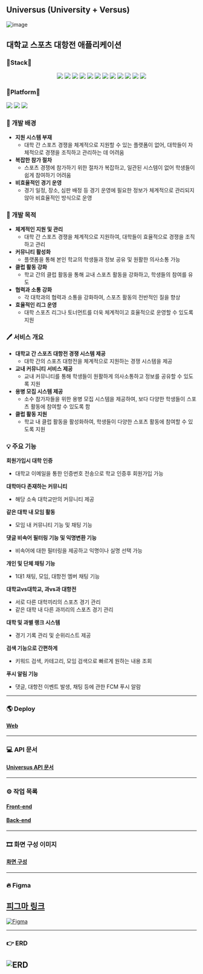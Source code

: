 ## Universus (University + Versus)
![image](https://github.com/ejeonghun/UniVersus_flutter/assets/41509711/9537f92e-53ea-4cd7-a5b5-922c95fd8036)
## 대학교 스포츠 대항전 애플리케이션
### 🔧Stack🔧
<p align="center">
  <img src="https://img.shields.io/badge/JAVA-007396?style=for-the-badge&logo=java&logoColor=white">
  <img src="https://img.shields.io/badge/springboot-6DB33F?style=for-the-badge&logo=springboot&logoColor=white">
  <img src="https://img.shields.io/badge/Docker-2496ED?style=for-the-badge&logo=Docker&logoColor=white">
  <img src="https://img.shields.io/badge/apache tomcat-F8DC75?style=for-the-badge&logo=apachetomcat&logoColor=black">
  <img src="https://img.shields.io/badge/flutter-02569B?style=for-the-badge&logo=flutter&logoColor=white">
  <img src="https://img.shields.io/badge/dart-0175C2?style=for-the-badge&logo=dart&logoColor=white">
  <img src="https://img.shields.io/badge/ubuntu-E95420?style=for-the-badge&logo=ubuntu&logoColor=white">
  <img src="https://img.shields.io/badge/aws ec2-232F3E?style=for-the-badge&logo=amazonwebservices&logoColor=white">
  <img src="https://img.shields.io/badge/python-3776AB?style=for-the-badge&logo=python&logoColor=white">
  <img src="https://img.shields.io/badge/flask-000000?style=for-the-badge&logo=flask&logoColor=white">
  <img src="https://img.shields.io/badge/transformers-F7981E?style=for-the-badge&logo=hugging-face&logoColor=white">
     <img src="https://img.shields.io/badge/oracleDB-F80000?style=for-the-badge&logo=oracle&logoColor=white">
</p>

### 📱Platform📱
<p align="left">
  <img src="https://img.shields.io/badge/ios-000000?style=for-the-badge&logo=ios&logoColor=white">
  <img src="https://img.shields.io/badge/android-3DDC84?style=for-the-badge&logo=android&logoColor=white">
  <img src="https://img.shields.io/badge/web-4285F4?style=for-the-badge&logo=google-chrome&logoColor=white">
</p>

### 🏢 개발 배경
- **지원 시스템 부재**
     - 대학 간 스포츠 경쟁을 체계적으로 지원할 수 있는 플랫폼이 없어, 대학들이 자체적으로 경쟁을 조직하고 관리하는 데 어려움
- **복잡한 참가 절차**
     - 스포츠 경쟁에 참가하기 위한 절차가 복잡하고, 일관된 시스템이 없어 학생들이 쉽게 참여하기 어려움
- **비효율적인 경기 운영**
     - 경기 일정, 장소, 심판 배정 등 경기 운영에 필요한 정보가 체계적으로 관리되지 않아 비효율적인 방식으로 운영

### 🎯 개발 목적
- **체계적인 지원 및 관리**
   - 대학 간 스포츠 경쟁을 체계적으로 지원하여, 대학들이 효율적으로 경쟁을 조직하고 관리
- **커뮤니티 활성화**
   - 플랫폼을 통해 본인 학교의 학생들과 정보 공유 및 원활한 의사소통 가능
- **클럽 활동 강화**
   - 학교 간의 클럽 활동을 통해 교내 스포츠 활동을 강화하고, 학생들의 참여를 유도
- **협력과 소통 강화**
   - 각 대학과의 협력과 소통을 강화하여, 스포츠 활동의 전반적인 질을 향상
- **효율적인 리그 운영**
   - 대학 스포츠 리그나 토너먼트를 더욱 체계적이고 효율적으로 운영할 수 있도록 지원

### 🖊 서비스 개요
- **대학교 간 스포츠 대항전 경쟁 시스템 제공**
   - 대학 간의 스포츠 대항전을 체계적으로 지원하는 경쟁 시스템을 제공
- **교내 커뮤니티 서비스 제공**
   - 교내 커뮤니티를 통해 학생들이 원활하게 의사소통하고 정보를 공유할 수 있도록 지원
- **용병 모집 시스템 제공**
   - 소수 참가자들을 위한 용병 모집 시스템을 제공하여, 보다 다양한 학생들이 스포츠 활동에 참여할 수 있도록 함
- **클럽 활동 지원**
   - 학교 내 클럽 활동을 활성화하여, 학생들이 다양한 스포츠 활동에 참여할 수 있도록 지원
 
### 💡 주요 기능
**회원가입시 대학 인증**
- 대학교 이메일을 통한 인증번호 전송으로 학교 인증후 회원가입 가능
  
**대학마다 존재하는 커뮤니티**
- 해당 소속 대학교만의 커뮤니티 제공
  
**같은 대학 내 모임 활동**
- 모임 내 커뮤니티 기능 및 채팅 기능

**댓글 비속어 필터링 기능 및 익명변환 기능**
- 비속어에 대한 필터링을 제공하고 익명이나 실명 선택 가능

**개인 및 단체 채팅 기능**
- 1대1 채팅, 모임, 대항전 멤버 채팅 기능
 
**대학교vs대학교, 과vs과 대항전**
- 서로 다른 대학끼리의 스포츠 경기 관리
- 같은 대학 내 다른 과끼리의 스포츠 경기 관리
 
**대학 및 과별 랭크 시스템**
- 경기 기록 관리 및 순위리스트 제공
 
**검색 기능으로 간편하게**
- 키워드 검색, 카테고리, 모임 검색으로 빠르게 원하는 내용 조회

**푸시 알림 기능**
- 댓글, 대항전 이벤트 발생, 채팅 등에 관한 FCM 푸시 알람

---

### 🌎 Deploy
#### [Web](https://main.lunaweb.dev/universus_flutter_web/)
---

### 💻 API 문서
#### [Universus API 문서](https://moyoapi.lunaweb.dev/swagger-ui/index.html)
---

### ⚙️ 작업 목록
#### [Front-end](https://lunadev.notion.site/6a7fe3ec90d24d9ea209680b80ab1522?v=74a43034e63842bf90444ad95f2625ae&pvs=4)
#### [Back-end](https://lunadev.notion.site/a61d46db442446e0ba1e14715a0025ba?v=b346e4186f234c20a3d590e6c7da021d&pvs=4)
---
### 🎞 화면 구성 이미지
#### [화면 구성](https://github.com/ejeonghun/UniVersus_flutter/wiki/%ED%99%94%EB%A9%B4%EA%B5%AC%EC%84%B1)

---

### 🔥 Figma
[피그마 링크](https://www.figma.com/design/rcohPG5PsVhePBI03CZuTE/UNIVERSUS?node-id=301-10&t=TY9D7atPmJJwQ3dO-0)
---
[![Figma](https://github.com/ejeonghun/UniVersus_flutter/assets/41509711/25fe0015-7e59-4e24-9867-0fcea73a5692)](https://www.figma.com/design/rcohPG5PsVhePBI03CZuTE/UNIVERSUS?node-id=301-10&t=YGfQMFVtVzaEIyDX-1)

---
### 👉 ERD
![ERD](https://github.com/ejeonghun/UniVersus_flutter/assets/41509711/92900437-37e9-43d5-b016-96df9f77159b)
---
